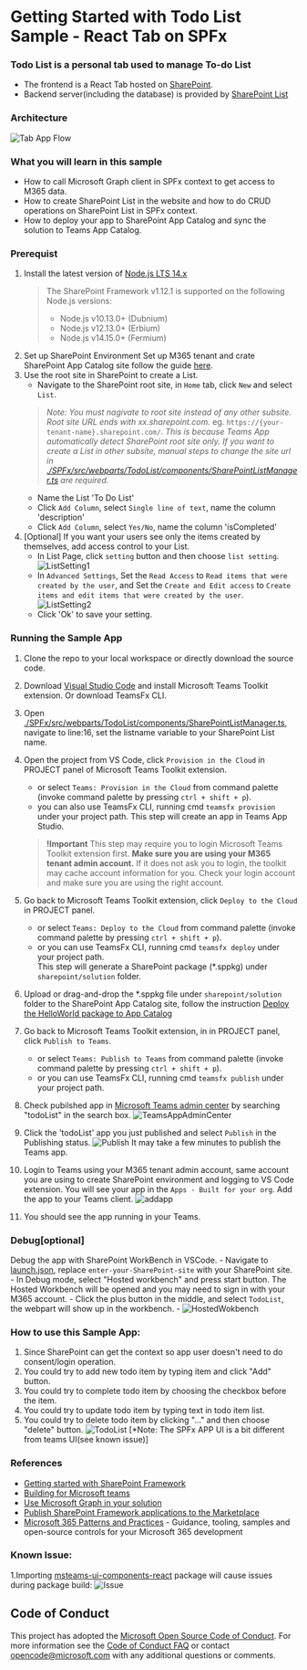 # Getting Started with Todo List Sample - React Tab on SPFx

### Todo List is a personal tab used to manage To-do List

- The frontend is a React Tab hosted on [SharePoint](https://docs.microsoft.com/en-us/sharepoint/dev/spfx/build-for-teams-overview).
- Backend server(including the database) is provided by [SharePoint List](https://support.microsoft.com/en-us/office/introduction-to-lists-0a1c3ace-def0-44af-b225-cfa8d92c52d7) 

### Architecture

![Tab App Flow](images/TabAppFlow.jpg)

### What you will learn in this sample

- How to call Microsoft Graph client in SPFx context to get access to M365 data.
- How to create SharePoint List in the website and how to do CRUD operations on SharePoint List in SPFx context.
- How to deploy your app to SharePoint App Catalog and sync the solution to Teams App Catalog.

### Prerequist
1. Install the latest version of [Node.js LTS 14.x](https://nodejs.org/en/download/releases/)
    >  The SharePoint Framework v1.12.1 is supported on the following Node.js versions:
    >- Node.js v10.13.0+ (Dubnium)
    >- Node.js v12.13.0+ (Erbium)
    >- Node.js v14.15.0+ (Fermium) 
1. Set up SharePoint Environment
   Set up M365 tenant and crate SharePoint App Catalog site follow the guide [here](https://docs.microsoft.com/en-us/sharepoint/dev/spfx/set-up-your-developer-tenant).
1. Use the root site in SharePoint to create a List.
    - Navigate to the SharePoint root site, in `Home` tab, click `New` and select `List`. 
    > *Note: You must nagivate to root site instead of any other subsite. Root site URL ends with xx.sharepoint.com.* eg. `https://{your-tenant-name}.sharepoint.com/`. 
    > *This is because Teams App automatically detect SharePoint root site only. If you want to create a List in other subsite, manual steps to change the site url in* *[./SPFx/src/webparts/TodoList/components/SharePointListManager.ts](./SPFx/src/webparts/TodoList/components/SharePointListManager.ts) are required.*
    - Name the List 'To Do List'
    - Click `Add Column`, select `Single line of text`, name the column 'description'
    - Click `Add Column`, select `Yes/No`, name the column 'isCompleted'
1. [Optional] If you want your users see only the items created by themselves, add access control to your List.
    - In List Page, click `setting` button and then choose `list setting`.
    ![ListSetting1](images/ListSetting1.png)
    - In `Advanced Settings`, Set the `Read Access` to `Read items that were created by the user`, and Set the `Create and Edit access` to `Create items and edit items that were created by the user`.
    ![ListSetting2](images/ListSetting2.png)
    - Click 'Ok' to save your setting.

### Running the Sample App
1. Clone the repo to your local workspace or directly download the source code. 
1. Download [Visual Studio Code](https://code.visualstudio.com) and install Microsoft Teams Toolkit extension. Or download TeamsFx CLI.
1. Open [./SPFx/src/webparts/TodoList/components/SharePointListManager.ts](./SPFx/src/webparts/TodoList/components/SharePointListManager.ts), navigate to line:16, set the listname variable to your SharePoint List name.
1. Open the project from VS Code, click `Provision in the Cloud` in PROJECT panel of Microsoft Teams Toolkit extension. 
    - or select `Teams: Provision in the Cloud` from command palette (invoke command palette by pressing `ctrl + shift + p`). 
    - you can also use TeamsFx CLI, running cmd `teamsfx provision` under your project path.
    This step will create an app in Teams App Studio.
    > **!Important** This step may require you to login Microsoft Teams Toolkit extension first. **Make sure you are using your M365 tenant admin account.** 
    > If it does not ask you to login, the toolkit may cache account information for you. Check your login account and make sure you are using the right account.

1. Go back to Microsoft Teams Toolkit extension, click `Deploy to the Cloud` in PROJECT panel.
    - or select `Teams: Deploy to the Cloud` from command palette (invoke command palette by pressing `ctrl + shift + p`). 
    - or you can use TeamsFx CLI, running cmd `teamsfx deploy` under your project path.   
    This step will generate a SharePoint package (*.sppkg) under `sharepoint/solution` folder.
  
1. Upload or drag-and-drop the *.sppkg file under `sharepoint/solution` folder to the SharePoint App Catalog site, follow the instruction [Deploy the HelloWorld package to App Catalog](https://docs.microsoft.com/en-us/sharepoint/dev/spfx/web-parts/get-started/serve-your-web-part-in-a-sharepoint-page#deploy-the-helloworld-package-to-app-catalog)
1. Go back to Microsoft Teams Toolkit extension, in in PROJECT panel, click `Publish to Teams`. 
    - or select `Teams: Publish to Teams` from command palette (invoke command palette by pressing `ctrl + shift + p`).
    - or you can use TeamsFx CLI, running cmd `teamsfx publish` under your project path.

1. Check pubilshed app in [Microsoft Teams admin center](https://admin.teams.microsoft.com/policies/manage-apps) by searching "todoList" in the search box.
![TeamsAppAdminCenter](images/TeamsAppAdminCenter.png)
1. Click the 'todoList' app you just published and select `Publish` in the Publishing status.
![Publish](images/Publish.png)
It may take a few minutes to publish the Teams app.
1. Login to Teams using your M365 tenant admin account, same account you are using to create SharePoint environment and logging to VS Code extension. You will see your app in the `Apps - Built for your org`. Add the app to your Teams client.
![addapp](images/addapp.png)
1. You should see the app running in your Teams.

### Debug[optional]
Debug the app with SharePoint WorkBench in VSCode.
    - Navigate to [launch.json](.vscode/launch.json), replace `enter-your-SharePoint-site` with your SharePoint site.
    - In Debug mode, select "Hosted workbench" and press start button. The Hosted Workbench will be opened and you may need to sign in with your M365 account.
    - Click the plus button in the middle, and select `TodoList`, the webpart will show up in the workbench.
    - ![HostedWokbench](images/Workbench.png)

### How to use this Sample App:
1. Since SharePoint can get the context so app user doesn't need to do consent/login operation.
2. You could try to add new todo item by typing item and click "Add" button.
3. You could try to complete todo item by choosing the checkbox before the item.
4. You could try to update todo item by typing text in todo item list.
5. You could try to delete todo item by clicking "..." and then choose "delete" button.
    ![TodoList](images/ToDoListCRUD.gif)
    [*Note: The SPFx APP UI is a bit different from teams UI(see known issue)]


### References

- [Getting started with SharePoint Framework](https://docs.microsoft.com/en-us/sharepoint/dev/spfx/set-up-your-developer-tenant)
- [Building for Microsoft teams](https://docs.microsoft.com/en-us/sharepoint/dev/spfx/build-for-teams-overview)
- [Use Microsoft Graph in your solution](https://docs.microsoft.com/en-us/sharepoint/dev/spfx/web-parts/get-started/using-microsoft-graph-apis)
- [Publish SharePoint Framework applications to the Marketplace](https://docs.microsoft.com/en-us/sharepoint/dev/spfx/publish-to-marketplace-overview)
- [Microsoft 365 Patterns and Practices](https://aka.ms/m365pnp) - Guidance, tooling, samples and open-source controls for your Microsoft 365 development

### Known Issue:
1.Importing [msteams-ui-components-react](https://www.npmjs.com/package/msteams-ui-components-react) package will cause issues during package build:
![Issue](images/knownissue.png)

## Code of Conduct
This project has adopted the [Microsoft Open Source Code of Conduct](https://opensource.microsoft.com/codeofconduct/).
For more information see the [Code of Conduct FAQ](https://opensource.microsoft.com/codeofconduct/faq/) or
contact [opencode@microsoft.com](mailto:opencode@microsoft.com) with any additional questions or comments.
